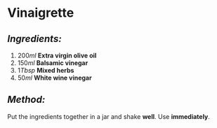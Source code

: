 # Vinaigrette

## *Ingredients:*

1. 200*ml* **Extra virgin olive oil**
2. 150*ml* **Balsamic vinegar**
3. 1*Tbsp* **Mixed herbs**
4. 50*ml* **White wine vinegar**

## *Method:*

Put the ingredients together in a jar and shake **well**. Use **immediately**.
